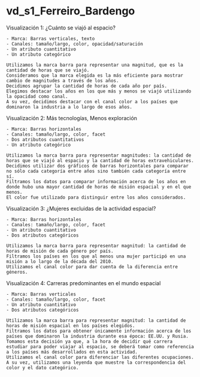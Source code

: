 # vd_s1_Ferreiro_Bardengo

Visualización 1: ¿Cuánto se viajó al espacio?

	- Marca: Barras verticales, texto
	- Canales: tamaño/largo, color, opacidad/saturación
	- Un atributo cuantitativo
	- Un atributo categórico
	
	Utilizamos la marca barra para representar una magnitud, que es la cantidad de horas que se viajó. 
	Consideramos que la marca elegida es la más eficiente para mostrar cambio de magnitudes a través de los años.
	Decidimos agrupar la cantidad de horas de cada año por país.
	Elegimos destacar los años en los que más y menos se viajó utilizando la opacidad como canal. 
	A su vez, decidimos destacar con el canal color a los países que dominaron la industria a lo largo de esos años.
	
Visualización 2: Más tecnologías, Menos exploración

	- Marca: Barras horizontales
	- Canales: tamaño/largo, color, facet
	- Dos atributos cuantitativos
	- Un atributo categórico
	
	Utilizamos la marca barra para representar magnitudes: la cantidad de horas que se viajó al espacio y la cantidad de horas extravehiculares.
	Decidimos utilizar dos gráficos de barras horizontales para comparar no sólo cada categoría entre años sino también cada categoría entre sí.
	Filtramos los datos para comparar información acerca de los años en donde hubo una mayor cantidad de horas de misión espacial y en el que menos.
	El color fue utilizado para distinguir entre los años considerados.
	
Visualización 3: ¿Mujeres excluidas de la actividad espacial?

	- Marca: Barras horizontales
	- Canales: tamaño/largo, color, facet
	- Un atributo cuantitativo
	- Dos atributos categóricos
	
	Utilizamos la marca barra para representar magnitud: la cantidad de horas de misión de cada género por país.
	Filtramos los países en los que al menos una mujer participó en una misión a lo largo de la década del 2010.
	Utilizamos el canal color para dar cuenta de la diferencia entre géneros.
	
Visualización 4: Carreras predominantes en el mundo espacial

	- Marca: Barras verticales
	- Canales: tamaño/largo, color, facet
	- Un atributo cuantitativo
	- Dos atributos categóricos
	
	Utilizamos la marca barra para representar magnitud: la cantidad de horas de misión espacial en los países elegidos.
	Filtramos los datos para obtener únicamente información acerca de los países que dominaron la industria durante esa época: EE.UU. y Rusia. 
	Tomamos esta decisión ya que, a la hora de decidir qué carrera estudiar para poder viajar al espacio, se deberá tomar como referencia a los países más desarrollados en esta actividad.
	Utilizamos el canal color para diferenciar las diferentes ocupaciones. A su vez, utilizamos una leyenda que muestre la correspondencia del color y el dato categórico.
